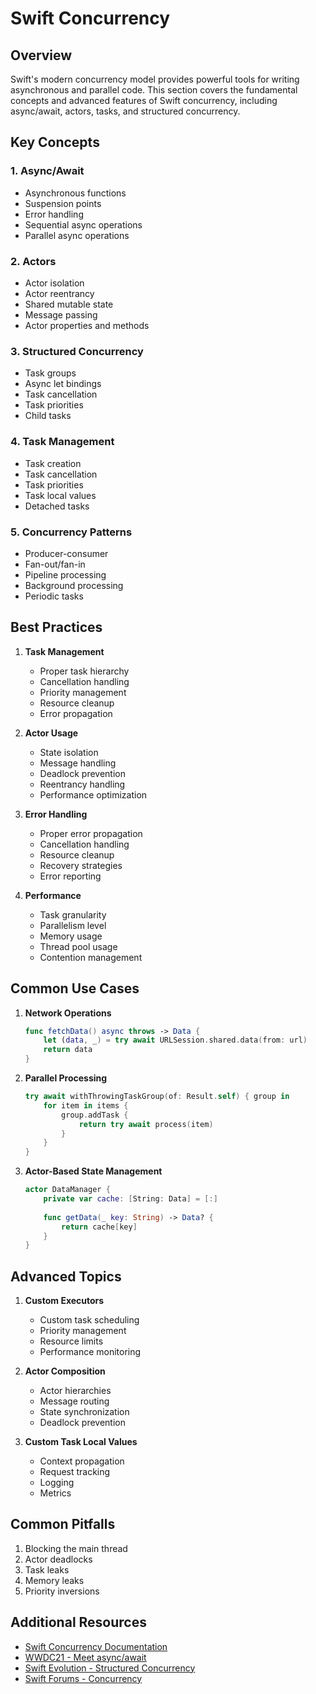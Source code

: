 # Swift Concurrency

## Overview
Swift's modern concurrency model provides powerful tools for writing asynchronous and parallel code. This section covers the fundamental concepts and advanced features of Swift concurrency, including async/await, actors, tasks, and structured concurrency.

## Key Concepts

### 1. Async/Await
- Asynchronous functions
- Suspension points
- Error handling
- Sequential async operations
- Parallel async operations

### 2. Actors
- Actor isolation
- Actor reentrancy
- Shared mutable state
- Message passing
- Actor properties and methods

### 3. Structured Concurrency
- Task groups
- Async let bindings
- Task cancellation
- Task priorities
- Child tasks

### 4. Task Management
- Task creation
- Task cancellation
- Task priorities
- Task local values
- Detached tasks

### 5. Concurrency Patterns
- Producer-consumer
- Fan-out/fan-in
- Pipeline processing
- Background processing
- Periodic tasks

## Best Practices

1. **Task Management**
   - Proper task hierarchy
   - Cancellation handling
   - Priority management
   - Resource cleanup
   - Error propagation

2. **Actor Usage**
   - State isolation
   - Message handling
   - Deadlock prevention
   - Reentrancy handling
   - Performance optimization

3. **Error Handling**
   - Proper error propagation
   - Cancellation handling
   - Resource cleanup
   - Recovery strategies
   - Error reporting

4. **Performance**
   - Task granularity
   - Parallelism level
   - Memory usage
   - Thread pool usage
   - Contention management

## Common Use Cases

1. **Network Operations**
   ```swift
   func fetchData() async throws -> Data {
       let (data, _) = try await URLSession.shared.data(from: url)
       return data
   }
   ```

2. **Parallel Processing**
   ```swift
   try await withThrowingTaskGroup(of: Result.self) { group in
       for item in items {
           group.addTask {
               return try await process(item)
           }
       }
   }
   ```

3. **Actor-Based State Management**
   ```swift
   actor DataManager {
       private var cache: [String: Data] = [:]
       
       func getData(_ key: String) -> Data? {
           return cache[key]
       }
   }
   ```

## Advanced Topics

1. **Custom Executors**
   - Custom task scheduling
   - Priority management
   - Resource limits
   - Performance monitoring

2. **Actor Composition**
   - Actor hierarchies
   - Message routing
   - State synchronization
   - Deadlock prevention

3. **Custom Task Local Values**
   - Context propagation
   - Request tracking
   - Logging
   - Metrics

## Common Pitfalls
1. Blocking the main thread
2. Actor deadlocks
3. Task leaks
4. Memory leaks
5. Priority inversions

## Additional Resources
- [Swift Concurrency Documentation](https://docs.swift.org/swift-book/documentation/the-swift-programming-language/concurrency/)
- [WWDC21 - Meet async/await](https://developer.apple.com/videos/play/wwdc2021/10132)
- [Swift Evolution - Structured Concurrency](https://github.com/apple/swift-evolution/blob/main/proposals/0304-structured-concurrency.md)
- [Swift Forums - Concurrency](https://forums.swift.org/c/swift-users/concurrency/) 